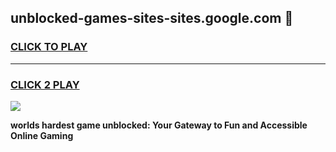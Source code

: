 
## unblocked-games-sites-sites.google.com 👋
<h3>
<a href="https://premium.freeplayer.one?title=unblocked-games-sites-sites.google.com&ref=14F">CLICK TO PLAY</a></h3>
<hr>

<h3>
<a href="https://premium.freeplayer.one?title=unblocked-games-sites-sites.google.com&ref=14F">CLICK 2 PLAY</a>
  
</h3>

<a href="https://premium.freeplayer.one?title=unblocked-games-sites-sites.google.com&ref=12F/"><img src="https://clearcache.store/games.png"></a>


**worlds hardest game unblocked: Your Gateway to Fun and Accessible Online Gaming**
